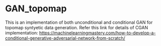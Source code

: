 # GAN_topomap
This is an implementation of both unconditional and conditional GAN for topomap syntyetic data generation. 
Refer this link for details of CGAN implementation: https://machinelearningmastery.com/how-to-develop-a-conditional-generative-adversarial-network-from-scratch/
